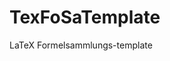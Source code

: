 # TexFoSaTemplate
LaTeX  Formelsammlungs-template
<!-- TODO: add documentation on section command -->
<!-- TODO: add documentation on other custom commands -->
<!-- TODO: add documentation on layout specification (portrait, landscape) -->
<!-- TODO: add documentation on how to handle changes to packages.tex (also: file should be renamed to pream.sty or similar...) -->
<!-- TODO: add info that \squaren has to be used and not \square for SI Units -->